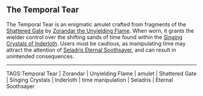 ## The Temporal Tear

The Temporal Tear is an enigmatic amulet crafted from fragments of the [Shattered Gate](../Places/Shattered%20Gate.md) by [Zorandar the Unyielding Flame](../Gods/Zorandar%20the%20Unyielding%20Flame.md). When worn, it grants the wielder control over the shifting sands of time found within the [Singing Crystals of Inderloth](../Places/Singing%20Crystals%20of%20Inderloth.md). Users must be cautious, as manipulating time may attract the attention of [Seladris Eternal Soothsayer](../Gods/Seladris%20the%20Eternal%20Soothsayer.md), and can result in unintended consequences.


---

TAGS:Temporal Tear | Zorandar | Unyielding Flame | amulet | Shattered Gate | Singing Crystals | Inderloth | time manipulation | Seladris | Eternal Soothsayer
